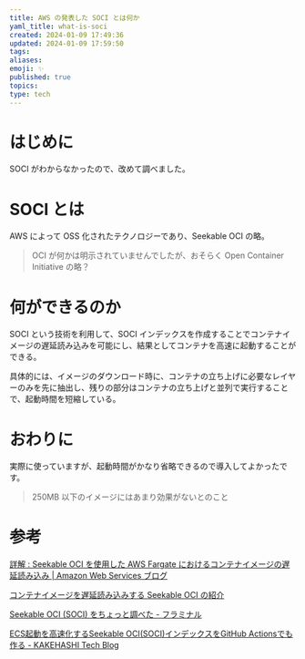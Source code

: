 ```yaml
---
title: AWS の発表した SOCI とは何か
yaml_title: what-is-soci
created: 2024-01-09 17:49:36
updated: 2024-01-09 17:59:50
tags: 
aliases: 
emoji: ✨
published: true
topics: 
type: tech
---
```

# はじめに

SOCI がわからなかったので、改めて調べました。

# SOCI とは

AWS によって OSS 化されたテクノロジーであり、Seekable OCI の略。

> OCI が何かは明示されていませんでしたが、おそらく Open Container Initiative の略？

# 何ができるのか

SOCI という技術を利用して、SOCI インデックスを作成することでコンテナイメージの遅延読み込みを可能にし、結果としてコンテナを高速に起動することができる。

具体的には、イメージのダウンロード時に、コンテナの立ち上げに必要なレイヤーのみを先に抽出し、残りの部分はコンテナの立ち上げと並列で実行することで、起動時間を短縮している。

# おわりに

実際に使っていますが、起動時間がかなり省略できるので導入してよかったです。

> 250MB 以下のイメージにはあまり効果がないとのこと
# 参考

[詳解 : Seekable OCI を使用した AWS Fargate におけるコンテナイメージの遅延読み込み | Amazon Web Services ブログ](https://aws.amazon.com/jp/blogs/news/under-the-hood-lazy-loading-container-images-with-seekable-oci-and-aws-fargate/)

[コンテナイメージを遅延読み込みする Seekable OCI の紹介](https://aws.amazon.com/jp/about-aws/whats-new/2022/09/introducing-seekable-oci-lazy-loading-container-images/)

[Seekable OCI (SOCI) をちょっと調べた - フラミナル](https://blog.framinal.life/entry/2022/09/20/020818)

[ECS起動を高速化するSeekable OCI(SOCI)インデックスをGitHub Actionsでも作る - KAKEHASHI Tech Blog](https://kakehashi-dev.hatenablog.com/entry/2023/09/25/100000)
